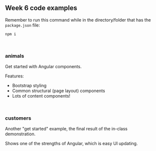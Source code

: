 ## Week 6 code examples

Remember to run this command while in the directory/folder that has the `package.json` file:

```
npm i
```

<br>

### animals

Get started with Angular components. 

Features:
* Bootstrap styling
* Common structural (page layout) components
* Lots of content components!

<br>

### customers

Another "get started" example, the final result of the in-class demonstration. 

Shows one of the strengths of Angular, which is easy UI updating.

<br>
